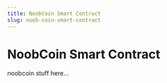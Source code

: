 ```yaml
---
title: NoobCoin Smart Contract
slug: noob-coin-smart-contract
---
```


# NoobCoin Smart Contract

noobcoin stuff here...